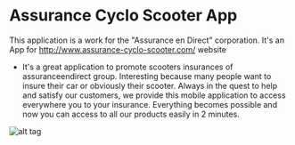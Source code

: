 # Assurance Cyclo Scooter App

This application is a work for the "Assurance en Direct" corporation. It's an App for http://www.assurance-cyclo-scooter.com/ website

- It's a great application to promote scooters insurances of assuranceendirect group. Interesting because many people want to insure their car or obviously their scooter. Always in the quest to help and satisfy our customers, we provide this mobile application to access everywhere you to your insurance. Everything becomes possible and now you can access to all our products easily in 2 minutes.

![alt tag](https://lh3.googleusercontent.com/tll_FcC1s2kHFESLuCurewxVN6N71S1AScWDFTVgl82zbgOdR4QYfx9wsMxWpgvcUow=h900-rw)
